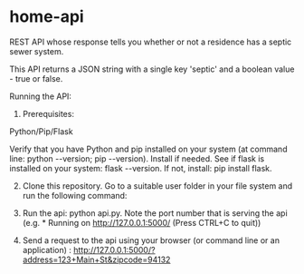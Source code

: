 # home-api
REST API whose response tells you whether or not a residence has a septic sewer system.

This API returns a JSON string with a single key 'septic' and a boolean value - true or false.  

Running the API:

1. Prerequisites:

Python/Pip/Flask

Verify that you have Python and pip installed on your system (at command line: python --version; pip --version). Install if needed.
See if flask is installed on your system: flask --version. If not, install: pip install flask.

2. Clone this repository. Go to a suitable user folder in your file system and run the following command: 


3. Run the api: python api.py.  Note the port number that is serving the api (e.g. * Running on http://127.0.0.1:5000/ (Press CTRL+C to quit))

4. Send a request to the api using your browser (or command line or an application) :  http://127.0.0.1:5000/?address=123+Main+St&zipcode=94132
